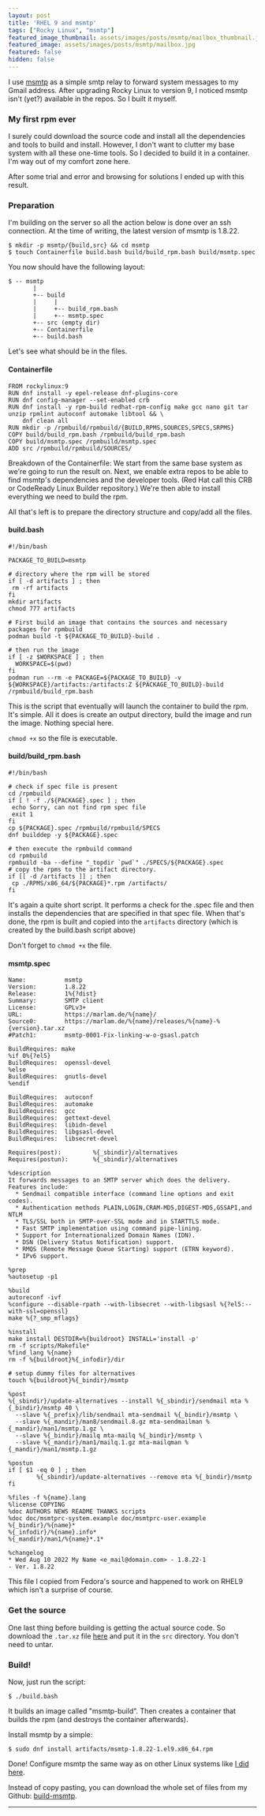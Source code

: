 ```yaml
---
layout: post
title: 'RHEL 9 and msmtp'
tags: ["Rocky Linux", "msmtp"]
featured_image_thumbnail: assets/images/posts/msmtp/mailbox_thumbnail.jpg
featured_image: assets/images/posts/msmtp/mailbox.jpg
featured: false
hidden: false
---
```


I use [msmtp](https://marlam.de/msmtp/) as a simple smtp relay to forward system messages to my Gmail address. After upgrading Rocky Linux to version 9, I noticed msmtp isn't (yet?) available in the repos. So I built it myself.

<!--more-->

### My first rpm ever

I surely could download the source code and install all the dependencies and tools to build and install. However, I don't want to clutter my base system with all these one-time tools. So I decided to build it in a container. I'm way out of my comfort zone here.

After some trial and error and browsing for solutions I ended up with this result.

### Preparation

I'm building on the server so all the action below is done over an ssh connection.
At the time of writing, the latest version of msmtp is 1.8.22.


```
$ mkdir -p msmtp/{build,src} && cd msmtp
$ touch Containerfile build.bash build/build_rpm.bash build/msmtp.spec
```

You now should have the following layout:

```
$ -- msmtp
       |
       +-- build
       |     |
       |     +-- build_rpm.bash
       |     +-- msmtp.spec
       +-- src (empty dir)
       +-- Containerfile
       +-- build.bash
```

Let's see what should be in the files.

#### Containerfile

```
FROM rockylinux:9
RUN dnf install -y epel-release dnf-plugins-core
RUN dnf config-manager --set-enabled crb
RUN dnf install -y rpm-build redhat-rpm-config make gcc nano git tar unzip rpmlint autoconf automake libtool && \
    dnf clean all
RUN mkdir -p /rpmbuild/rpmbuild/{BUILD,RPMS,SOURCES,SPECS,SRPMS}
COPY build/build_rpm.bash /rpmbuild/build_rpm.bash
COPY build/msmtp.spec /rpmbuild/msmtp.spec
ADD src /rpmbuild/rpmbuild/SOURCES/
```

Breakdown of the Containerfile: We start from the same base system as we're going to run the result on. Next, we enable extra repos to be able to find msmtp's dependencies and the developer tools. (Red Hat call this CRB or CodeReady Linux Builder repository.) We're then able to install everything we need to build the rpm.

All that's left is to prepare the directory structure and copy/add all the files.

#### build.bash

```shell
#!/bin/bash

PACKAGE_TO_BUILD=msmtp

# directory where the rpm will be stored
if [ -d artifacts ] ; then
 rm -rf artifacts
fi
mkdir artifacts
chmod 777 artifacts

# First build an image that contains the sources and necessary packages for rpmbuild
podman build -t ${PACKAGE_TO_BUILD}-build .

# then run the image
if [ -z $WORKSPACE ] ; then
  WORKSPACE=$(pwd)
fi
podman run --rm -e PACKAGE=${PACKAGE_TO_BUILD} -v ${WORKSPACE}/artifacts:/artifacts:Z ${PACKAGE_TO_BUILD}-build /rpmbuild/build_rpm.bash
```

This is the script that eventually will launch the container to build the rpm. It's simple. All it does is create an output directory, build the image and run the image. Nothing special here.

`chmod +x` so the file is executable.

#### build/build_rpm.bash

```shell
#!/bin/bash

# check if spec file is present
cd /rpmbuild
if [ ! -f ./${PACKAGE}.spec ] ; then
 echo Sorry, can not find rpm spec file
 exit 1
fi
cp ${PACKAGE}.spec /rpmbuild/rpmbuild/SPECS
dnf builddep -y ${PACKAGE}.spec

# then execute the rpmbuild command
cd rpmbuild
rpmbuild -ba --define "_topdir `pwd`" ./SPECS/${PACKAGE}.spec
# copy the rpms to the artifact directory.
if [[ -d /artifacts ]] ; then
 cp ./RPMS/x86_64/${PACKAGE}*.rpm /artifacts/
fi
```

It's again a quite short script. It performs a check for the .spec file and then installs the dependencies that are specified in that spec file.
When that's done, the rpm is built and copied into the `artifacts` directory (which is created by the build.bash script above)

Don't forget to `chmod +x` the file.

#### msmtp.spec

```
Name:           msmtp
Version:        1.8.22
Release:        1%{?dist}
Summary:        SMTP client
License:        GPLv3+
URL:            https://marlam.de/%{name}/
Source0:        https://marlam.de/%{name}/releases/%{name}-%{version}.tar.xz
#Patch1:        msmtp-0001-Fix-linking-w-o-gsasl.patch

BuildRequires: make
%if 0%{?el5}
BuildRequires:  openssl-devel
%else
BuildRequires:  gnutls-devel
%endif

BuildRequires:  autoconf
BuildRequires:  automake
BuildRequires:  gcc
BuildRequires:  gettext-devel
BuildRequires:  libidn-devel
BuildRequires:  libgsasl-devel
BuildRequires:  libsecret-devel

Requires(post):         %{_sbindir}/alternatives
Requires(postun):       %{_sbindir}/alternatives

%description
It forwards messages to an SMTP server which does the delivery.
Features include:
  * Sendmail compatible interface (command line options and exit codes).
  * Authentication methods PLAIN,LOGIN,CRAM-MD5,DIGEST-MD5,GSSAPI,and NTLM
  * TLS/SSL both in SMTP-over-SSL mode and in STARTTLS mode.
  * Fast SMTP implementation using command pipe-lining.
  * Support for Internationalized Domain Names (IDN).
  * DSN (Delivery Status Notification) support.
  * RMQS (Remote Message Queue Starting) support (ETRN keyword).
  * IPv6 support.

%prep
%autosetup -p1

%build
autoreconf -ivf
%configure --disable-rpath --with-libsecret --with-libgsasl %{?el5:--with-ssl=openssl}
make %{?_smp_mflags}

%install
make install DESTDIR=%{buildroot} INSTALL='install -p'
rm -f scripts/Makefile*
%find_lang %{name}
rm -f %{buildroot}%{_infodir}/dir

# setup dummy files for alternatives
touch %{buildroot}%{_bindir}/msmtp

%post
%{_sbindir}/update-alternatives --install %{_sbindir}/sendmail mta %{_bindir}/msmtp 40 \
  --slave %{_prefix}/lib/sendmail mta-sendmail %{_bindir}/msmtp \
  --slave %{_mandir}/man8/sendmail.8.gz mta-sendmailman %{_mandir}/man1/msmtp.1.gz \
  --slave %{_bindir}/mailq mta-mailq %{_bindir}/msmtp \
  --slave %{_mandir}/man1/mailq.1.gz mta-mailqman %{_mandir}/man1/msmtp.1.gz

%postun
if [ $1 -eq 0 ] ; then
        %{_sbindir}/update-alternatives --remove mta %{_bindir}/msmtp
fi

%files -f %{name}.lang
%license COPYING
%doc AUTHORS NEWS README THANKS scripts
%doc doc/msmtprc-system.example doc/msmtprc-user.example
%{_bindir}/%{name}*
%{_infodir}/%{name}.info*
%{_mandir}/man1/%{name}*.1*

%changelog
* Wed Aug 10 2022 My Name <e_mail@domain.com> - 1.8.22-1
- Ver. 1.8.22
```

This file I copied from Fedora's source and happened to work on RHEL9 which isn't a surprise of course.

### Get the source

One last thing before building is getting the actual source code. So download the `.tar.xz` file [here](https://marlam.de/msmtp/download/) and put it in the `src` directory. You don't need to untar.

### Build!

Now, just run the script:

```
$ ./build.bash
```

It builds an image called "msmtp-build". Then creates a container that builds the rpm (and destroys the container afterwards).

Install msmtp by a simple:

```
$ sudo dnf install artifacts/msmtp-1.8.22-1.el9.x86_64.rpm
```

Done! Configure msmtp the same way as on other Linux systems like [I did here](https://bert.emelis.net/posts/1-MSMTP).

Instead of copy pasting, you can download the whole set of files from my Github: [build-msmtp](https://github.com/bertmelis/build-msmtp).

---
